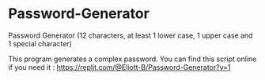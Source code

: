 # Password-Generator
Password Generator (12 characters, at least 1 lower case, 1 upper case and 1 special character) 

This program generates a complex password.
You can find this script online if you need it : 
https://replit.com/@Eliott-B/Password-Generator?v=1
